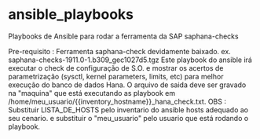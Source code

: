 # ansible_playbooks
Playbooks de Ansible para rodar a ferramenta da SAP saphana-checks

Pre-requisito : Ferramenta saphana-check devidamente baixado. ex. saphana-checks-1911.0-1.b309_gec1027d5.tgz
Este playbook do ansible irá executar o check de configuração de S.O. e mostrar os acertos de parametrização (sysctl, kernel parameters, limits, etc) para melhor execução do banco de dados Hana.
O arquivo de saida deve ser gravado na "maquina" que está executando as playbook em /home/meu_usuario/{{inventory_hostname}}_hana_check.txt.
OBS : Substituir LISTA_DE_HOSTS pelo inventario do ansible hosts adequado ao seu cenario.
e substituir o "meu_usuario" pelo usuario que está rodando o playbook.
